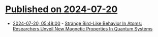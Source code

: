 # [Published on 2024-07-20](index.md)

* [2024-07-20, 05:48:00](https://soylentnews.org/article.pl?sid=24/07/19/1241245&from=rss) - [Strange Bird-Like Behavior In Atoms: Researchers Unveil New Magnetic Properties In Quantum Systems](https://soylentnews.org/article.pl?sid=24/07/19/1241245&from=rss)
